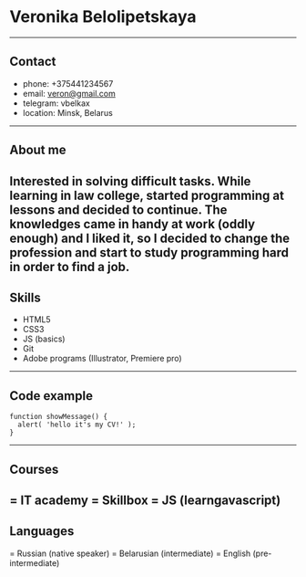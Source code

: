 # Veronika Belolipetskaya
---
## Contact
* phone: +375441234567
* email: veron@gmail.com
* telegram: vbelkax
* location: Minsk, Belarus
---
## About me
Interested in solving difficult tasks. While learning in law college, started programming at lessons and decided to continue. The knowledges came in handy at work (oddly enough) and I liked it, so I decided to change the profession and start to study programming hard in order to find a job.
---
## Skills
+ HTML5
+ CSS3
+ JS (basics)
+ Git
+ Adobe programs (Illustrator, Premiere pro)
---
## Code example
```
function showMessage() {
  alert( 'hello it's my CV!' );
}
```
---
## Courses
= IT academy
= Skillbox
= JS (learngavascript)
---
## Languages
= Russian (native speaker)
= Belarusian (intermediate)
= English (pre-intermediate)
